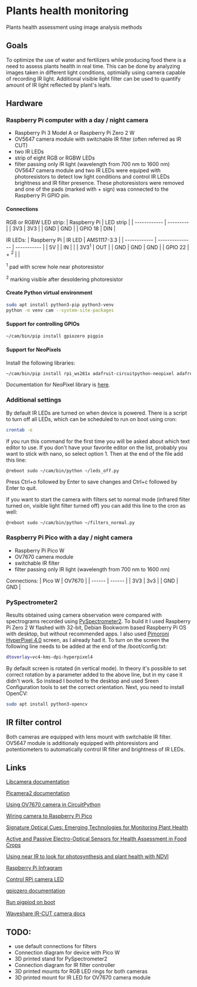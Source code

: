 # Plants health monitoring
Plants health assessment using image analysis methods

## Goals
To optimize the use of water and fertilizers while producing food there is a need to assess plants health in real time. This can be done by analyzing images taken in different light conditions, optimially using camera capable of recording IR light. Additional visible light filter can be used to quantify amount of IR light reflected by plant's leafs.

## Hardware
### Raspberry Pi computer with a day / night camera
* Raspberry Pi 3 Model A or Raspberry Pi Zero 2 W
* OV5647 camera module with switchable IR filter (often referred as IR CUT)
* two IR LEDs
* strip of eight RGB or RGBW LEDs
* filter passing only IR light (wavelength from 700 nm to 1600 nm)
OV5647 camera module and two IR LEDs were equiped with photoresistors to detect low light conditions and control IR LEDs brightness and IR filter presence. These photoresistors were removed and one of the pads (marked with + sign) was connected to the Raspberry Pi GPIO pin.

#### Connections
RGB or RGBW LED strip:
| Raspberry Pi | LED strip |
| ------------ | --------- |
| 3V3          | 3V3       |
| GND          | GND       |
| GPIO 18      | DIN       |

IR LEDs:
| Raspberry Pi | IR LED          | AMS1117-3.3 |
| ------------ | --------------- | ----------- |
| 5V           |                 | IN          |
|              | 3V3<sup>1</sup> | OUT         |
| GND          | GND             | GND         |
| GPIO 22      | + <sup>2</sup>  |             |

<sup>1</sup> pad with screw hole near photoresistor

<sup>2</sup> marking visible after desoldering photoresistor

#### Create Python virtual environment
``` bash
sudo apt install python3-pip python3-venv
python -m venv cam --system-site-packages
```

#### Support for controlling GPIOs
``` bash
~/cam/bin/pip install gpiozero pigpio 
```

#### Support for NeoPixels
Install the following libraries:

``` bash
~/cam/bin/pip install rpi_ws281x adafruit-circuitpython-neopixel adafruit-blinka
```

Documentation for NeoPixel library is [here](https://docs.circuitpython.org/projects/neopixel/en/latest/).

### Additional settings
By default IR LEDs are turned on when device is powered. There is a script to turn off all LEDs, which can be scheduled to run on boot using cron:

``` bash
crontab -e
```

If you run this command for the first time you will be asked about which text editor to use. If you don't have your favorite editor on the list, probably you want to stick with nano, so select option 1. Then at the end of the file add this line:

``` bash
@reboot sudo ~/cam/bin/python ~/leds_off.py
```

Press Ctrl+o followed by Enter to save changes and Ctrl+c followed by Enter to quit.

If you want to start the camera with filters set to normal mode (infrared filter turned on, visible light filter turned off) you can add this line to the cron as well:

```
@reboot sudo ~/cam/bin/python ~/filters_normal.py
```

### Raspberry Pi Pico with a day / night camera
* Raspberry Pi Pico W
* OV7670 camera module
* switchable IR filter
* filter passing only IR light (wavelength from 700 nm to 1600 nm)

Connections:
| Pico W | OV7670 |
| ------ | ------ |
| 3V3    | 3v3    |
| GND    | GND    |

### PySpectrometer2
Results obtained using camera observation were compared with spectrograms recorded using [PySpectrometer2](https://github.com/leswright1977/PySpectrometer2). To build it I used Raspberry Pi Zero 2 W flashed with 32-bit, Debian Bookworm based Raspberry Pi OS with desktop, but without recommended apps. I also used [Pimoroni HyperPixel 4.0](https://shop.pimoroni.com/products/hyperpixel-4?variant=12569539706963) screen, as I already had it. To turn on the screen the following line needs to be added at the end of the /boot/config.txt:

``` bash
dtoverlay=vc4-kms-dpi-hyperpixel4
```

By default screen is rotated (in vertical mode). In theory it's possible to set correct rotation by a parameter added to the above line, but in my case it didn't work. So instead I booted to the desktop and used Sreen Configuration tools to set the correct orientation. Next, you need to install OpenCV:

``` bash
sudo apt install python3-opencv

```

## IR filter control
Both cameras are equipped with lens mount with switchable IR filter. OV5647 module is additionaly equipped with phtoresistors and potentiometers to automatically control IR filter and brightness of IR LEDs.

## Links
[Libcamera documentation](https://www.raspberrypi.com/documentation/computers/camera_software.html#getting-started)

[Picamera2 documentation](https://datasheets.raspberrypi.com/camera/picamera2-manual.pdf)

[Using OV7670 camera in CircuitPython](https://docs.circuitpython.org/projects/ov7670/en/latest/)

[Wiring camera to Raspberry Pi Pico](https://learn.adafruit.com/capturing-camera-images-with-circuitpython/raspberry-pi-pico-wiring)

[Signature Optical Cues: Emerging Technologies for Monitoring Plant Health](https://www.ncbi.nlm.nih.gov/pmc/articles/PMC3675540/)

[Active and Passive Electro-Optical Sensors for Health Assessment in Food Crops](https://www.ncbi.nlm.nih.gov/pmc/articles/PMC7795220/)

[Using near IR to look for photosynthesis and plant health with NDVI](https://www.richardmudhar.com/blog/2015/07/using-near-ir-to-look-for-photosynthesis-and-plant-health-with-ndvi/)

[Raspberry Pi Infragram](https://publiclab.org/wiki/raspberry-pi-infragram)

[Control RPi camera LED](https://forums.raspberrypi.com/viewtopic.php?t=328635#p1967852)

[gpiozero documentation](https://gpiozero.readthedocs.io/en/stable/)

[Run pigpiod on boot](https://raspberrypi.stackexchange.com/questions/70568/how-to-run-pigpiod-on-boot)

[Waveshare IR-CUT camera docs](https://www.waveshare.com/wiki/RPi_IR-CUT_Camera)

## TODO:
* use default connections for filters
* Connection diagram for device with Pico W
* 3D printed stand for PySpectrometer2
* Connection diagram for IR filter controller
* 3D printed mounts for RGB LED rings for both cameras
* 3D printed mount for IR LED for OV7670 camera module
